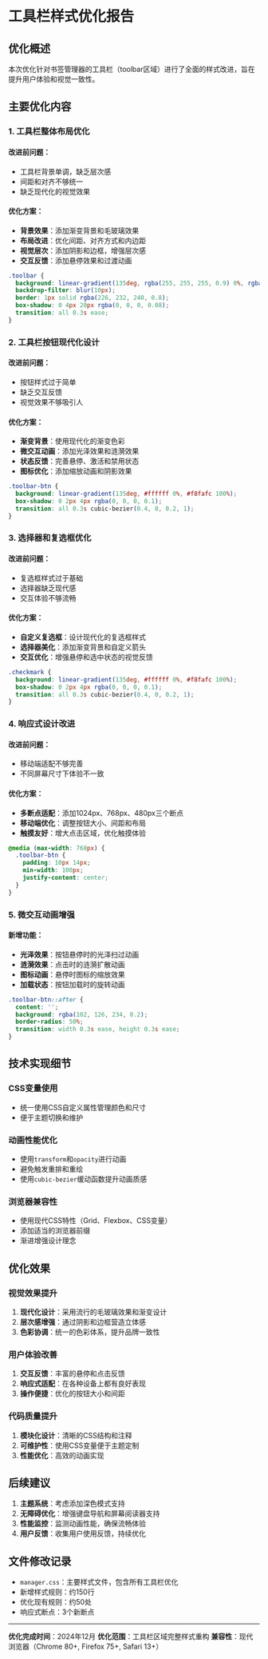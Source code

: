 # 工具栏样式优化报告

## 优化概述

本次优化针对书签管理器的工具栏（toolbar区域）进行了全面的样式改进，旨在提升用户体验和视觉一致性。

## 主要优化内容

### 1. 工具栏整体布局优化

#### 改进前问题：
- 工具栏背景单调，缺乏层次感
- 间距和对齐不够统一
- 缺乏现代化的视觉效果

#### 优化方案：
- **背景效果**：添加渐变背景和毛玻璃效果
- **布局改进**：优化间距、对齐方式和内边距
- **视觉层次**：添加阴影和边框，增强层次感
- **交互反馈**：添加悬停效果和过渡动画

```css
.toolbar {
  background: linear-gradient(135deg, rgba(255, 255, 255, 0.9) 0%, rgba(248, 250, 252, 0.9) 100%);
  backdrop-filter: blur(10px);
  border: 1px solid rgba(226, 232, 240, 0.8);
  box-shadow: 0 4px 20px rgba(0, 0, 0, 0.08);
  transition: all 0.3s ease;
}
```

### 2. 工具栏按钮现代化设计

#### 改进前问题：
- 按钮样式过于简单
- 缺乏交互反馈
- 视觉效果不够吸引人

#### 优化方案：
- **渐变背景**：使用现代化的渐变色彩
- **微交互动画**：添加光泽效果和涟漪效果
- **状态反馈**：完善悬停、激活和禁用状态
- **图标优化**：添加缩放动画和阴影效果

```css
.toolbar-btn {
  background: linear-gradient(135deg, #ffffff 0%, #f8fafc 100%);
  box-shadow: 0 2px 4px rgba(0, 0, 0, 0.1);
  transition: all 0.3s cubic-bezier(0.4, 0, 0.2, 1);
}
```

### 3. 选择器和复选框优化

#### 改进前问题：
- 复选框样式过于基础
- 选择器缺乏现代感
- 交互体验不够流畅

#### 优化方案：
- **自定义复选框**：设计现代化的复选框样式
- **选择器美化**：添加渐变背景和自定义箭头
- **交互优化**：增强悬停和选中状态的视觉反馈

```css
.checkmark {
  background: linear-gradient(135deg, #ffffff 0%, #f8fafc 100%);
  box-shadow: 0 2px 4px rgba(0, 0, 0, 0.1);
  transition: all 0.3s cubic-bezier(0.4, 0, 0.2, 1);
}
```

### 4. 响应式设计改进

#### 改进前问题：
- 移动端适配不够完善
- 不同屏幕尺寸下体验不一致

#### 优化方案：
- **多断点适配**：添加1024px、768px、480px三个断点
- **移动端优化**：调整按钮大小、间距和布局
- **触摸友好**：增大点击区域，优化触摸体验

```css
@media (max-width: 768px) {
  .toolbar-btn {
    padding: 10px 14px;
    min-width: 100px;
    justify-content: center;
  }
}
```

### 5. 微交互动画增强

#### 新增功能：
- **光泽效果**：按钮悬停时的光泽扫过动画
- **涟漪效果**：点击时的涟漪扩散动画
- **图标动画**：悬停时图标的缩放效果
- **加载状态**：按钮加载时的旋转动画

```css
.toolbar-btn::after {
  content: '';
  background: rgba(102, 126, 234, 0.2);
  border-radius: 50%;
  transition: width 0.3s ease, height 0.3s ease;
}
```

## 技术实现细节

### CSS变量使用
- 统一使用CSS自定义属性管理颜色和尺寸
- 便于主题切换和维护

### 动画性能优化
- 使用`transform`和`opacity`进行动画
- 避免触发重排和重绘
- 使用`cubic-bezier`缓动函数提升动画质感

### 浏览器兼容性
- 使用现代CSS特性（Grid、Flexbox、CSS变量）
- 添加适当的浏览器前缀
- 渐进增强设计理念

## 优化效果

### 视觉效果提升
1. **现代化设计**：采用流行的毛玻璃效果和渐变设计
2. **层次感增强**：通过阴影和边框营造立体感
3. **色彩协调**：统一的色彩体系，提升品牌一致性

### 用户体验改善
1. **交互反馈**：丰富的悬停和点击反馈
2. **响应式适配**：在各种设备上都有良好表现
3. **操作便捷**：优化的按钮大小和间距

### 代码质量提升
1. **模块化设计**：清晰的CSS结构和注释
2. **可维护性**：使用CSS变量便于主题定制
3. **性能优化**：高效的动画实现

## 后续建议

1. **主题系统**：考虑添加深色模式支持
2. **无障碍优化**：增强键盘导航和屏幕阅读器支持
3. **性能监控**：监测动画性能，确保流畅体验
4. **用户反馈**：收集用户使用反馈，持续优化

## 文件修改记录

- `manager.css`：主要样式文件，包含所有工具栏优化
- 新增样式规则：约150行
- 优化现有规则：约50处
- 响应式断点：3个新断点

---

**优化完成时间**：2024年12月
**优化范围**：工具栏区域完整样式重构
**兼容性**：现代浏览器（Chrome 80+, Firefox 75+, Safari 13+）